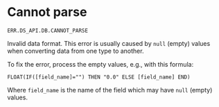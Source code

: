 # Cannot parse

`ERR.DS_API.DB.CANNOT_PARSE`

Invalid data format. This error is usually caused by `null` (empty) values when converting data from one type to another.

To fix the error, process the empty values, e.g., with this formula:

```
FLOAT(IF([field_name]="") THEN "0.0" ELSE [field_name] END)
```

Where `field_name` is the name of the field which may have `null` (empty) values.
